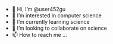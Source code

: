 - 👋 Hi, I’m @user452gu
- 👀 I’m interested in computer science 
- 🌱 I’m currently learning science 
- 💞️ I’m looking to collaborate on science 
- 📫 How to reach me ...

<!---
user452gu/user452gu is a ✨ special ✨ repository because its `README.md` (this file) appears on your GitHub profile.
You can click the Preview link to take a look at your changes.
--->

